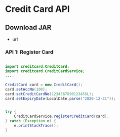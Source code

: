 # Credit Card API

## Download JAR
* url

### API 1: Register Card 
```java

import creditcard.CreditCard;
import creditcard.CreditCardService;
....

CreditCard card = new CreditCard();
card.setAccNo(100);
card.setCreditCardNo(1234567890123456L);
card.setExpiryDate(LocalDate.parse("2020-12-31"));


try {
	CreditCardService.registerCreditCard(card);
} catch (Exception e) {
	e.printStackTrace();
}
```

